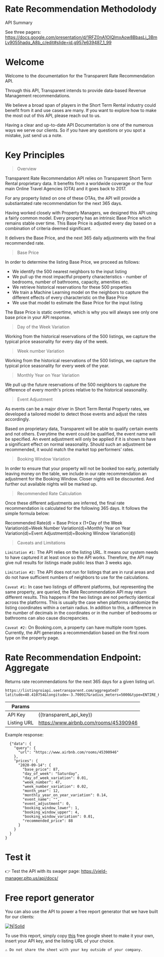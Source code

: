 # Rate Recommendation Methodolody


API Summary 

See three pagers: https://docs.google.com/presentation/d/1RFZ0nA1OlQlmxAow8BbasLj_3BmLy9055hadq_A8b_c/edit#slide=id.g957e639487_1_99
 
# Welcome

Welcome to the documentation for the Transparent Rate Recommendation API. 

Through this API, Transparent intends to provide data-based Revenue Management recommendations. 

We believe a broad span of players in the Short Term Rental industry could benefit from it and use cases are many. If you want to explore how to make the most out of this API, please reach out to us.

Having a clear and up-to-date API Documentation is one of the numerous ways we serve our clients. So if you have any questions or you spot a mistake, just send us a note.


# Key Principles

> Overview

Transparent Rate Recommendation API relies on Transparent Short Term Rental proprietary data. It benefits from a worldwide coverage or the four main Online Travel Agencies (OTA) and it goes back to 2017.

For any property listed on one of these OTAs, the API will provide a substiantated rate recommendation for the next 365 days. 

Having worked closely with Property Managers, we designed this API using a fairly common model. Every property has an intrinsic Base Price which remains stable over time. This Base Price is adjusted every day based on a combination of criteria deemed significant. 


It delivers the Base Price, and the next 365 daily adjustments with the final recommended rate. 

> Base Price

In order to determine the listing Base Price, we proceed as follows: 
- We identify the 500 nearest neighbors to the input listing
- We pull up the most impactful property characteristics - number of bedrooms, number of bathrooms, capacity, amenities etc.
- We retrieve historical reservations for these 500 properties
- We train a Machine Learning model on the neighbors to capture the different effects of every characteristic on the Base Price
- We use that model to estimate the Base Price for the input listing

The Base Price is static overtime, which is why you will always see only one base price in your API response.

> Day of the Week Variation

Working from the historical reservations of the 500 listings, we capture the typical price seasonality for every day of the week. 

> Week number Variation

Working from the historical reservations of the 500 listings, we capture the typical price seasonality for every week of the year. 

> Monthly Year on Year Variation

We pull up the future reservations of the 500 neighbors to capture the difference of every month's prices relative to the historical seasonality.

> Event Adjustment

As events can be a major driver in Short Term Rental Property rates, we developed a tailored model to detect those events and adjust the rates accordingly. 

Based on proprietary data, Transparent will be able to qualify certain events and not others. Everytime the event could be qualified, the event name will be specified.
An event adjustment will only be applied if it is shown to have a significant effect on normal seasonality. Should such an adjustment be recommended, it would match the market top performers’ rates.

> Booking Window Variation

In order to ensure that your property will not be booked too early, potentially leaving money on the table, we include in our rate recommendation an adjustment for the Booking Window. Closer nights will be discounted. And further out available nights will be marked up.

> Recommended Rate Calculation

Once these different adjustments are inferred, the final rate recommendation is calculated for the following 365 days. It follows the simple formula below:  

Recommended Rate(d) = Base Price x (1+Day of the Week Variation(d)+Week Number Variation(d)+Monthly Year on Year Variation(d)+Event Adjustment(d)+Booking Window Variation(d))

> Caveats and Limitations

`Limitation #1:` The API relies on the listing URL. It means our system needs to have captured it at least once so the API works. Therefore, the API may give null results for listings made public less than 3 weeks ago.
 
`Limitation #2:` The API does not run for listings that are in rural areas and do not have sufficient numbers of neighbors to use for the calculations.

`Caveat #1:` In case two listings of different platforms, but representing the same property, are queried, the Rate Recommendation API may return different results. This happens if the two listings are not perfectly identical across the platforms. This is usually the case when platforms randomize the listing coordinates within a certain radius. In addition to this, a difference in the number of decimals in the coordinates or in the number of bedrooms or bathrooms can also cause discrepancies. 

`Caveat #2:` On Booking.com, a property can have multiple room types. Currently, the API generates a recommendation based on the first room type on the property page. 


# Rate Recommendation Endpoint: Aggregate

Returns rate recommendations for the next 365 days for a given listing url. 

```
https://listingroiapi.seetransparent.com/aggregated?latitude=40.410754&longitude=-3.700917&radius_meters=5000&type=ENTIRE_HOME&subtype=APARTMENT
```


| Params |  |
| ------ | ------ |
| API Key | {{transparent_api_key}} |
| Listing URL | https://www.airbnb.com/rooms/45390946 |

Example response:

```
  {"data": {
    "query": {
      "url": "https://www.airbnb.com/rooms/45390946"
    },
    "prices": {
      "2020-09-14": {
        "base_price": 87,
        "day_of_week": "Saturday",
        "day_of_week_variation": 0.01,
        "week_number": 47,
        "week_number_variation": 0.02,
        "month_year": 12,
        "monthly_year_on_year_variation": 0.14,
        "event_name": "",
        "event_adjustment": 0,
        "booking_window_lower": 1,
        "booking_window_upper": 4,
        "booking_window_variation": 0.01,
        "recommended_price": 88
      }
    }
  }
}
```

# Test it

👉 Test the API with its swager page: https://yield-manager.pltp.us/api/docs/

# Free report generator

You can also use the API to power a free report generator that we have built for our clients:

[![N|Solid](https://i.imgur.com/a8PLsCh.gif)](https://docs.google.com/spreadsheets/d/15rfU5YRuS3qnSKX6VIqdlm53MQW8klVmcpGFLU-ba-8/edit?usp=sharing)

To use this report, simply copy [this](/https://docs.google.com/spreadsheets/d/15rfU5YRuS3qnSKX6VIqdlm53MQW8klVmcpGFLU-ba-8/edit?usp=sharing) free google sheet to make it your own, insert your API key, and the listing URL of your choice.

`⚠️ Do not share the sheet with your key outside of your company.`